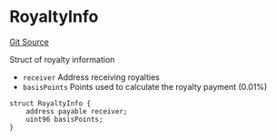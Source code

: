 # RoyaltyInfo
[Git Source](https://github.com/fxhash/fxhash-evm-contracts/blob/3196ec292bff15f41085b94e4b488f73ce88013c/src/lib/Structs.sol)

Struct of royalty information
- `receiver` Address receiving royalties
- `basisPoints` Points used to calculate the royalty payment (0.01%)


```solidity
struct RoyaltyInfo {
    address payable receiver;
    uint96 basisPoints;
}
```


